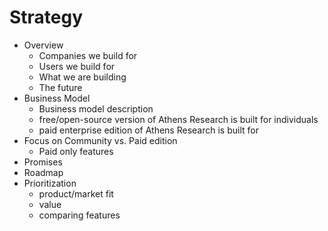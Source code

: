 # Strategy

* Overview
  * Companies we build for
  * Users we build for
  * What we are building
  * The future
* Business Model
  * Business model description
  * free/open-source version of Athens Research is built for individuals 
  * paid enterprise edition of Athens Research is built for 
* Focus on Community vs. Paid edition
  * Paid only features
* Promises
* Roadmap
* Prioritization
  * product/market fit
  * value
  * comparing features

